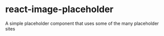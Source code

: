 # react-image-placeholder
A simple placeholder component that uses some of the many placeholder sites
